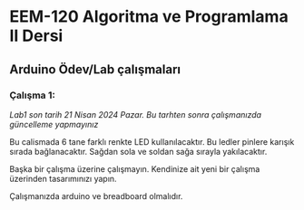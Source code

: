 # EEM-120 Algoritma ve Programlama II Dersi

## Arduino Ödev/Lab çalışmaları


### Çalışma 1:

*Lab1 son tarih 21 Nisan 2024 Pazar. Bu tarhten sonra çalışmanızda güncelleme yapmayınız*

Bu calismada 6 tane farklı renkte LED kullanılacaktır. Bu ledler pinlere karışık sırada bağlanacaktır. Sağdan sola ve soldan sağa sırayla yakılacaktır.

Başka bir çalışma üzerine çalışmayın. Kendinize ait yeni bir çalışma üzerinden tasarımınızı yapın.

Çalışmanızda arduino ve breadboard olmalıdır.


